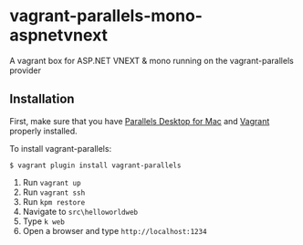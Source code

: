 # vagrant-parallels-mono-aspnetvnext

A vagrant box for ASP.NET VNEXT & mono running on the vagrant-parallels provider

## Installation
First, make sure that you have [Parallels Desktop for Mac](http://www.parallels.com/products/desktop/)
and [Vagrant](http://www.vagrantup.com/downloads) properly installed.

To install vagrant-parallels:

```
$ vagrant plugin install vagrant-parallels
```

1. Run `vagrant up`
2. Run `vagrant ssh`
3. Run `kpm restore`
4. Navigate to `src\helloworldweb`
5. Type `k web`
6. Open a browser and type `http://localhost:1234`
